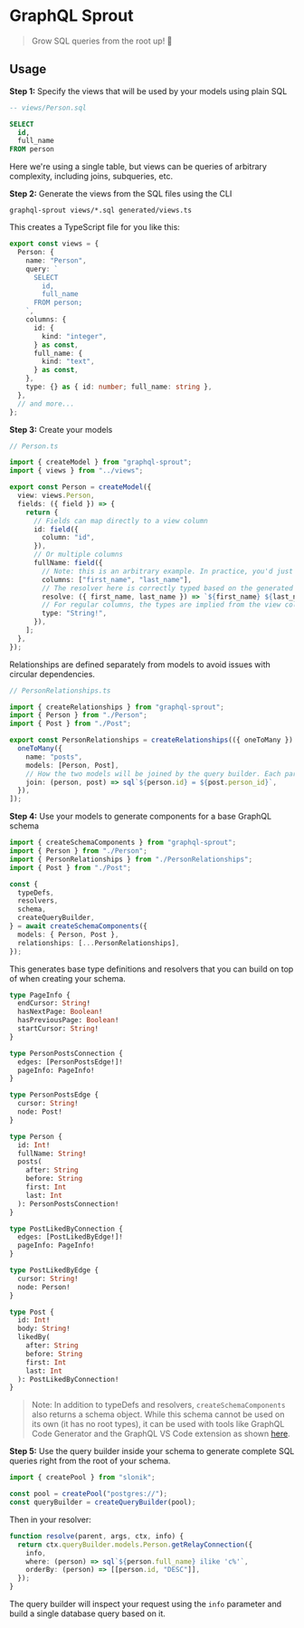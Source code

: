 # GraphQL Sprout

> Grow SQL queries from the root up! 🌱

## Usage

**Step 1:** Specify the views that will be used by your models using plain SQL

```sql
-- views/Person.sql

SELECT
  id,
  full_name
FROM person
```

Here we're using a single table, but views can be queries of arbitrary complexity, including joins, subqueries, etc.

**Step 2:** Generate the views from the SQL files using the CLI

```shell
graphql-sprout views/*.sql generated/views.ts
```

This creates a TypeScript file for you like this:

```typescript
export const views = {
  Person: {
    name: "Person",
    query: `
      SELECT
        id,
        full_name
      FROM person;
    `,
    columns: {
      id: {
        kind: "integer",
      } as const,
      full_name: {
        kind: "text",
      } as const,
    },
    type: {} as { id: number; full_name: string },
  },
  // and more...
};
```

**Step 3:** Create your models

```typescript
// Person.ts

import { createModel } from "graphql-sprout";
import { views } from "../views";

export const Person = createModel({
  view: views.Person,
  fields: ({ field }) => {
    return {
      // Fields can map directly to a view column
      id: field({
        column: "id",
      }),
      // Or multiple columns
      fullName: field({
        // Note: this is an arbitrary example. In practice, you'd just return "fullName" as a column on your view.
        columns: ["first_name", "last_name"],
        // The resolver here is correctly typed based on the generated view
        resolve: ({ first_name, last_name }) => `${first_name} ${last_name}`,
        // For regular columns, the types are implied from the view columns, but here we have to specify our own
        type: "String!",
      }),
    ];
  },
});
```

Relationships are defined separately from models to avoid issues with circular dependencies.

```typescript
// PersonRelationships.ts

import { createRelationships } from "graphql-sprout";
import { Person } from "./Person";
import { Post } from "./Post";

export const PersonRelationships = createRelationships(({ oneToMany }) => [
  oneToMany({
    name: "posts",
    models: [Person, Post],
    // How the two models will be joined by the query builder. Each parameter here is typed based on the model's associated view columns
    join: (person, post) => sql`${person.id} = ${post.person_id}`,
  }),
]);
```

**Step 4:** Use your models to generate components for a base GraphQL schema

```typescript
import { createSchemaComponents } from "graphql-sprout";
import { Person } from "./Person";
import { PersonRelationships } from "./PersonRelationships";
import { Post } from "./Post";

const {
  typeDefs,
  resolvers,
  schema,
  createQueryBuilder,
} = await createSchemaComponents({
  models: { Person, Post },
  relationships: [...PersonRelationships],
});
```

This generates base type definitions and resolvers that you can build on top of when creating your schema.

```graphql
type PageInfo {
  endCursor: String!
  hasNextPage: Boolean!
  hasPreviousPage: Boolean!
  startCursor: String!
}

type PersonPostsConnection {
  edges: [PersonPostsEdge!]!
  pageInfo: PageInfo!
}

type PersonPostsEdge {
  cursor: String!
  node: Post!
}

type Person {
  id: Int!
  fullName: String!
  posts(
    after: String
    before: String
    first: Int
    last: Int
  ): PersonPostsConnection!
}

type PostLikedByConnection {
  edges: [PostLikedByEdge!]!
  pageInfo: PageInfo!
}

type PostLikedByEdge {
  cursor: String!
  node: Person!
}

type Post {
  id: Int!
  body: String!
  likedBy(
    after: String
    before: String
    first: Int
    last: Int
  ): PostLikedByConnection!
}
```

> Note: In addition to typeDefs and resolvers, `createSchemaComponents` also returns a schema object. While this schema cannot be used on its own (it has no root types), it can be used with tools like GraphQL Code Generator and the GraphQL VS Code extension as shown [here](https://www.graphql-code-generator.com/docs/getting-started/schema-field#javascript-export).

**Step 5:** Use the query builder inside your schema to generate complete SQL queries right from the root of your schema.

```typescript
import { createPool } from "slonik";

const pool = createPool("postgres://");
const queryBuilder = createQueryBuilder(pool);
```

Then in your resolver:

```typescript
function resolve(parent, args, ctx, info) {
  return ctx.queryBuilder.models.Person.getRelayConnection({
    info,
    where: (person) => sql`${person.full_name} ilike 'c%'`,
    orderBy: (person) => [[person.id, "DESC"]],
  });
}
```

The query builder will inspect your request using the `info` parameter and build a single database query based on it.
